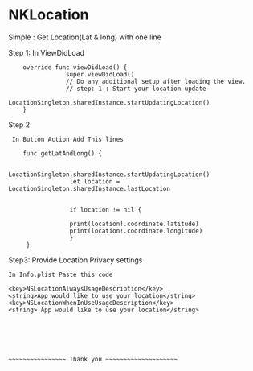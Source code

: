 # NKLocation
Simple  : Get Location(Lat &amp; long) with one line

Step 1: In ViewDidLoad

        override func viewDidLoad() {
                    super.viewDidLoad()
                    // Do any additional setup after loading the view.
                    // step: 1 : Start your location update
                    LocationSingleton.sharedInstance.startUpdatingLocation()
        }
        
Step 2: 

     In Button Action Add This lines
     
        func getLatAndLong() {
        
                     LocationSingleton.sharedInstance.startUpdatingLocation()
                     let location = LocationSingleton.sharedInstance.lastLocation
                     
                     
                     if location != nil {
                     
                     print(location!.coordinate.latitude)
                     print(location!.coordinate.longitude)
                     }
         }
         
Step3: 
    Provide Location Privacy settings  
    
    In Info.plist Paste this code
    
    <key>NSLocationAlwaysUsageDescription</key>
    <string>App would like to use your location</string>
    <key>NSLocationWhenInUseUsageDescription</key>
    <string> App would like to use your location</string>
    
    
    
    
    
    
    ~~~~~~~~~~~~~~~~ Thank you ~~~~~~~~~~~~~~~~~~~~


